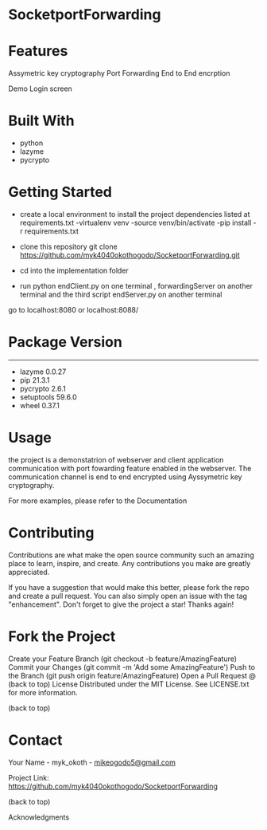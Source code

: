 # SocketportForwarding

# Features
Assymetric key cryptography
Port Forwarding
End to End encrption

Demo Login screen

# Built With
- python
- lazyme
- pycrypto

# Getting Started 
- create a local environment to install the project dependencies listed at requirements.txt 
  -virtualenv venv 
  -source venv/bin/activate 
  -pip install -r requirements.txt

- clone this repository git clone https://github.com/myk4040okothogodo/SocketportForwarding.git
- cd into the implementation folder
- run python endClient.py on one terminal , forwardingServer on another terminal and the third script endServer.py on another terminal

go to localhost:8080 or localhost:8088/

# Package    Version
---------- -------
- lazyme     0.0.27
- pip        21.3.1
- pycrypto   2.6.1
- setuptools 59.6.0
- wheel      0.37.1

# Usage
the project is a demonstatrion of webserver and client application communication with port fowarding feature enabled in the webserver. The communication channel is end to end encrypted using Ayssymetric key cryptography.


For more examples, please refer to the Documentation


# Contributing
Contributions are what make the open source community such an amazing place to learn, inspire, and create. Any contributions you make are greatly appreciated.

If you have a suggestion that would make this better, please fork the repo and create a pull request. You can also simply open an issue with the tag "enhancement". Don't forget to give the project a star! Thanks again!

#  Fork the Project
Create your Feature Branch (git checkout -b feature/AmazingFeature)
Commit your Changes (git commit -m 'Add some AmazingFeature')
Push to the Branch (git push origin feature/AmazingFeature)
Open a Pull Request @ (back to top)
License
Distributed under the MIT License. See LICENSE.txt for more information.

(back to top)

# Contact
Your Name - myk_okoth - mikeogodo5@gmail.com

Project Link: https://github.com/myk4040okothogodo/SocketportForwarding

(back to top)

Acknowledgments
